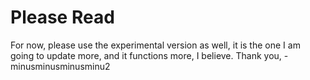 # Please Read
For now, please use the experimental version as well, it is the one I am going to update more, and it functions more, I believe.
Thank you, - minusminusminusminu2
